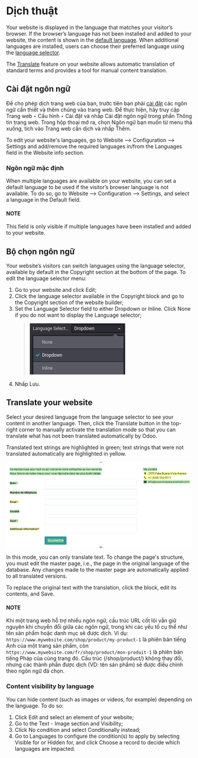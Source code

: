 # Dịch thuật

Your website is displayed in the language that matches your visitor’s browser. If the browser’s
language has not been installed and added to your website, the content is shown in the
[default language](#translate-default-language). When additional languages are installed, users
can choose their preferred language using the [language selector](#translate-language-selector).

The [Translate](#translate-translate) feature on your website allows automatic translation of
standard terms and provides a tool for manual content translation.

## Cài đặt ngôn ngữ

Để cho phép dịch trang web của bạn, trước tiên bạn phải [cài đặt](../../../general/users/language.md) các ngôn ngữ cần thiết và thêm chúng vào trang web. Để thực hiện, hãy truy cập Trang web ‣ Cấu hình ‣ Cài đặt và nhấp <i class="fa fa-arrow-right"></i> Cài đặt ngôn ngữ trong phần Thông tin trang web. Trong hộp thoại mở ra, chọn Ngôn ngữ bạn muốn từ menu thả xuống, tích vào Trang web cần dịch và nhấp Thêm.

To edit your website's languages, go to Website -–> Configuration -–> Settings and
add/remove the required languages in/from the Languages field in the
Website info section.

<a id="translate-default-language"></a>

### Ngôn ngữ mặc định

When multiple languages are available on your website, you can set a default language to be used if
the visitor’s browser language is not available. To do so, go to Website –->
Configuration -–> Settings, and select a language in the Default field.

#### NOTE
This field is only visible if multiple languages have been installed and added to your website.

<a id="translate-language-selector"></a>

## Bộ chọn ngôn ngữ

Your website’s visitors can switch languages using the language selector, available by default in
the Copyright section at the bottom of the page. To edit the language selector menu:

1. Go to your website and click Edit;
2. Click the language selector available in the Copyright block and go to the
   Copyright section of the website builder;
3. Set the Language Selector field to either Dropdown or Inline.
   Click None if you do not want to display the  Language selector;
   > ![Add a language selector menu.](../../../../_images/language-selector.png)
4. Nhấp Lưu.

<a id="translate-translate"></a>

## Translate your website

Select your desired language from the language selector to see your content in another language.
Then, click the Translate button in the top-right corner to manually activate the
translation mode so that you can translate what has not been translated automatically by Odoo.

Translated text strings are highlighted in green; text strings that were not translated
automatically are highlighted in yellow.

![Entering the translation mode](../../../../_images/translated-text.png)

In this mode, you can only translate text. To change the page's structure, you must edit the master
page, i.e., the page in the original language of the database. Any changes made to the master page
are automatically applied to all translated versions.

To replace the original text with the translation, click the block, edit its contents, and
Save.

#### NOTE
Khi một trang web hỗ trợ nhiều ngôn ngữ, cấu trúc URL cốt lõi vẫn giữ nguyên khi chuyển đổi giữa các ngôn ngữ, trong khi các yếu tố cụ thể như tên sản phẩm hoặc danh mục sẽ được dịch. Ví dụ: `https://www.mywebsite.com/shop/product/my-product-1` là phiên bản tiếng Anh của một trang sản phẩm, còn `https://www.mywebsite.com/fr/shop/product/mon-produit-1` là phiên bản tiếng Pháp của cùng trang đó. Cấu trúc (/shop/product/) không thay đổi, nhưng các thành phần được dịch (VD: tên sản phẩm) sẽ được điều chỉnh theo ngôn ngữ đã chọn.

### Content visibility by language

You can hide content (such as images or videos, for example) depending on the language. To do so:

1. Click Edit and select an element of your website;
2. Go to the Text - Image section and Visibility;
3. Click No condition and select Conditionally instead;
4. Go to Languages to configure the condition(s) to apply by selecting
   Visible for or Hidden for, and click Choose a record to
   decide which languages are impacted.
